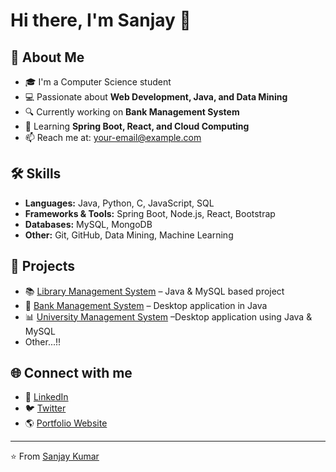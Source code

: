 # Hi there, I'm Sanjay 👋

## 🚀 About Me
- 🎓 I'm a Computer Science student
- 💻 Passionate about **Web Development, Java, and Data Mining**
- 🔍 Currently working on **Bank Management System**
- 🌱 Learning **Spring Boot, React, and Cloud Computing**
- 📫 Reach me at: [your-email@example.com](mailto:maurs8271@gmail.com)

## 🛠️ Skills
- **Languages:** Java, Python, C, JavaScript, SQL  
- **Frameworks & Tools:** Spring Boot, Node.js, React, Bootstrap  
- **Databases:** MySQL, MongoDB  
- **Other:** Git, GitHub, Data Mining, Machine Learning  

## 📂 Projects  
- 📚 [Library Management System](#) – Java & MySQL based project  
- 🏦 [Bank Management System](#) – Desktop application in Java
- 📊 [University Management System](#) –Desktop application using Java & MySQL
- Other...!!

## 🌐 Connect with me
- 💼 [LinkedIn](https://linkedin.com/in/yourprofile)  
- 🐦 [Twitter](https://twitter.com/yourprofile)  
- 🌎 [Portfolio Website](skportfolio0.netlify.app)

---
⭐️ From [Sanjay Kumar](https://github.com/Sanjaykumar770)
